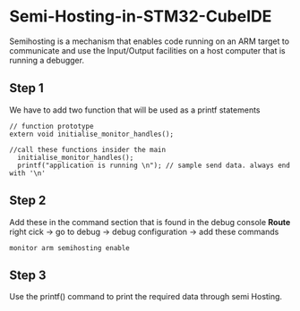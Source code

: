 # Semi-Hosting-in-STM32-CubeIDE
Semihosting is a mechanism that enables code running on an ARM target to communicate and use the Input/Output facilities on a host computer that is running a debugger.
## Step 1
We have to add two function that will be used as a printf statements
```
// function prototype
extern void initialise_monitor_handles();

//call these functions insider the main
  initialise_monitor_handles();
  printf("application is running \n"); // sample send data. always end with '\n'
```
## Step 2
Add these in the command section that is found in the debug console
**Route**
right cick -> go to debug -> debug configuration -> add these commands
```
monitor arm semihosting enable 
```
## Step 3

Use the printf() command to print the required data through semi Hosting.

